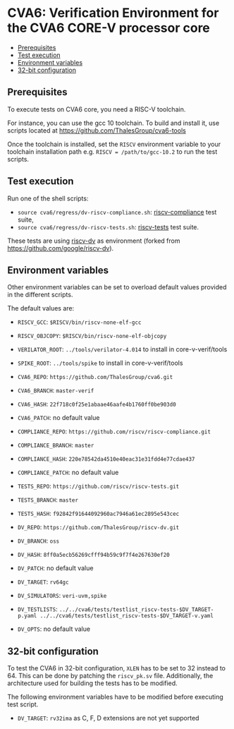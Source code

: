 # CVA6: Verification Environment for the CVA6 CORE-V processor core

- [Prerequisites](#prerequisites)
- [Test execution](#test-execution)
- [Environment variables](#environment-variables)
- [32-bit configuration](#32-bit-configuration)

## Prerequisites
To execute tests on CVA6 core, you need a RISC-V toolchain.

For instance, you can use the gcc 10 toolchain.
To build and install it, use scripts located at
https://github.com/ThalesGroup/cva6-tools

Once the toolchain is installed, set the `RISCV` environment variable
to your toolchain installation path e.g. `RISCV = /path/to/gcc-10.2`
to run the test scripts.

## Test execution
Run one of the shell scripts:

- `source cva6/regress/dv-riscv-compliance.sh`:
[riscv-compliance](https://github.com/riscv/riscv-compliance) test suite,
- `source cva6/regress/dv-riscv-tests.sh`:
[riscv-tests](https://github.com/riscv/riscv-tests) test suite.

These tests are using [riscv-dv](https://github.com/ThalesGroup/riscv-dv)
as environment (forked from https://github.com/google/riscv-dv).

## Environment variables
Other environment variables can be set to overload default values
provided in the different scripts.

The default values are:

- `RISCV_GCC`: `$RISCV/bin/riscv-none-elf-gcc`
- `RISCV_OBJCOPY`: `$RISCV/bin/riscv-none-elf-objcopy`
- `VERILATOR_ROOT`: `../tools/verilator-4.014` to install in core-v-verif/tools
- `SPIKE_ROOT`: `../tools/spike` to install in core-v-verif/tools

- `CVA6_REPO`: `https://github.com/ThalesGroup/cva6.git`
- `CVA6_BRANCH`: `master-verif`
- `CVA6_HASH`: `22f718c0f25e1abaae46aafe4b1760ff0be903d0`
- `CVA6_PATCH`: no default value
- `COMPLIANCE_REPO`: `https://github.com/riscv/riscv-compliance.git`
- `COMPLIANCE_BRANCH`: `master`
- `COMPLIANCE_HASH`: `220e78542da4510e40eac31e31fdd4e77cdae437`
- `COMPLIANCE_PATCH`: no default value
- `TESTS_REPO`: `https://github.com/riscv/riscv-tests.git`
- `TESTS_BRANCH`: `master`
- `TESTS_HASH`: `f92842f91644092960ac7946a61ec2895e543cec`
- `DV_REPO`: `https://github.com/ThalesGroup/riscv-dv.git`
- `DV_BRANCH`: `oss`
- `DV_HASH`: `8ff0a5ecb56269cfff94b59c9f7f4e267630ef20`
- `DV_PATCH`: no default value
- `DV_TARGET`: `rv64gc`
- `DV_SIMULATORS`: `veri-uvm,spike`
- `DV_TESTLISTS`: `../../cva6/tests/testlist_riscv-tests-$DV_TARGET-p.yaml
../../cva6/tests/testlist_riscv-tests-$DV_TARGET-v.yaml`
- `DV_OPTS`: no default value

## 32-bit configuration
To test the CVA6 in 32-bit configuration, `XLEN` has to be set to 32
instead to 64. This can be done by patching the `riscv_pk.sv` file.
Additionally, the architecture used for building the tests has to be
modified.

The following environment variables have to be modified before executing
test script.

- `DV_TARGET`: `rv32ima` as C, F, D extensions are not yet supported

